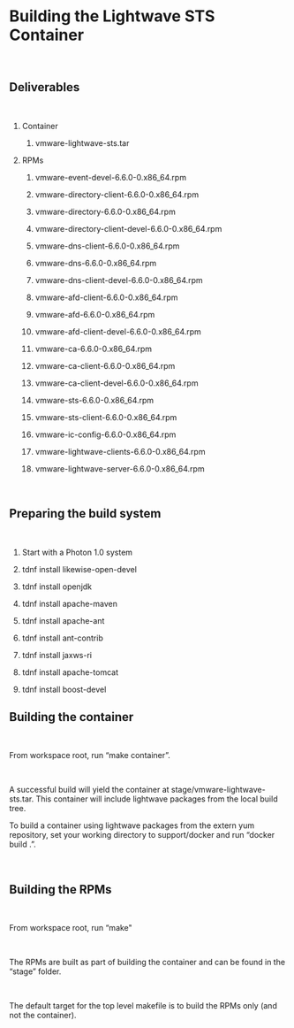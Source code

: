 Building the Lightwave STS Container
====================================

 

Deliverables
------------

 

1.  Container

    1.  vmware-lightwave-sts.tar

2.  RPMs

    1.  vmware-event-devel-6.6.0-0.x86\_64.rpm

    2.  vmware-directory-client-6.6.0-0.x86\_64.rpm

    3.  vmware-directory-6.6.0-0.x86\_64.rpm

    4.  vmware-directory-client-devel-6.6.0-0.x86\_64.rpm

    5.  vmware-dns-client-6.6.0-0.x86\_64.rpm

    6.  vmware-dns-6.6.0-0.x86\_64.rpm

    7.  vmware-dns-client-devel-6.6.0-0.x86\_64.rpm

    8.  vmware-afd-client-6.6.0-0.x86\_64.rpm

    9.  vmware-afd-6.6.0-0.x86\_64.rpm

    10. vmware-afd-client-devel-6.6.0-0.x86\_64.rpm

    11. vmware-ca-6.6.0-0.x86\_64.rpm

    12. vmware-ca-client-6.6.0-0.x86\_64.rpm

    13. vmware-ca-client-devel-6.6.0-0.x86\_64.rpm

    14. vmware-sts-6.6.0-0.x86\_64.rpm

    15. vmware-sts-client-6.6.0-0.x86\_64.rpm

    16. vmware-ic-config-6.6.0-0.x86\_64.rpm

    17. vmware-lightwave-clients-6.6.0-0.x86\_64.rpm

    18. vmware-lightwave-server-6.6.0-0.x86\_64.rpm

 

Preparing the build system
--------------------------

 

1.  Start with a Photon 1.0 system

2.  tdnf install likewise-open-devel

3.  tdnf install openjdk

4.  tdnf install apache-maven

5.  tdnf install apache-ant

6.  tdnf install ant-contrib

7.  tdnf install jaxws-ri

8. tdnf install apache-tomcat

9. tdnf install boost-devel
 

Building the container
----------------------

 

From workspace root, run “make container”.

 

A successful build will yield the container at stage/vmware-lightwave-sts.tar.
This container will include lightwave packages from the local build tree.

To build a container using lightwave packages from the extern yum repository,
set your working directory to support/docker and run “docker build .”.

 

Building the RPMs
-----------------

 

From workspace root, run “make"

 

The RPMs are built as part of building the container and can be found in the
“stage” folder.

 

The default target for the top level makefile is to build the RPMs only (and not
the container).
